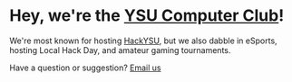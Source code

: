 <!--

**Here are some ideas to get you started:**

🙋‍♀️ A short introduction - what is your organization all about?
🌈 Contribution guidelines - how can the community get involved?
👩‍💻 Useful resources - where can the community find your docs? Is there anything else the community should know?
🍿 Fun facts - what does your team eat for breakfast?
🧙 Remember, you can do mighty things with the power of [Markdown](https://docs.github.com/github/writing-on-github/getting-started-with-writing-and-formatting-on-github/basic-writing-and-formatting-syntax)
-->

# Hey, we're the [YSU Computer Club](https://ysucomputerclub.com)!

We're most known for hosting [HackYSU](https://hackysu.com), but we also dabble in eSports, hosting Local Hack Day, and amateur gaming tournaments. 

Have a question or suggestion? [Email us](mailto:contact@ysucomputerclub.com)

